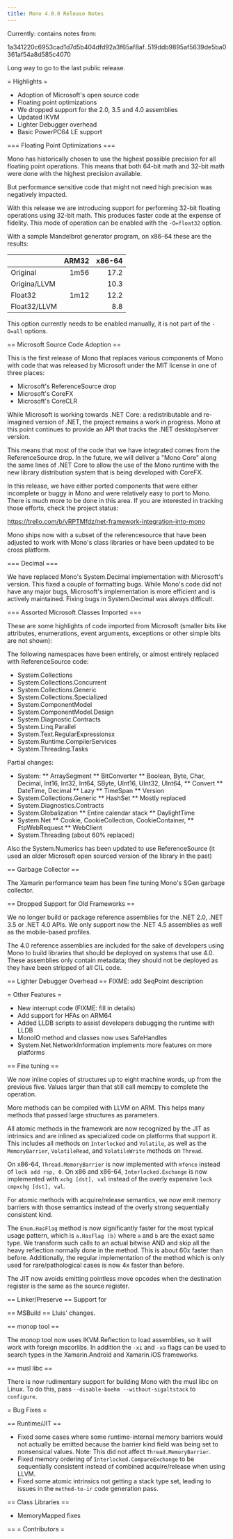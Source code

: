```yaml
---
title: Mono 4.0.0 Release Notes
---
```


Currently: contains notes from:

1a341220c6953cad1d7d5b404dfd92a3f65af8af..519ddb9895af5639de5ba0361af54a8d585c4070

Long way to go to the last public release.

= Highlights = 

* Adoption of Microsoft's open source code
* Floating point optimizations
* We dropped support for the 2.0, 3.5 and 4.0 assemblies
* Updated IKVM
* Lighter Debugger overhead
* Basic PowerPC64 LE support

=== Floating Point Optimizations ===

Mono has historically chosen to use the highest possible precision for
all floating point operations.  This means that both 64-bit math and
32-bit math were done with the highest precision available.  

But performance sensitive code that might not need high precision was
negatively impacted.   

With this release we are introducing support for performing 32-bit
floating operations using 32-bit math.  This produces faster code at
the expense of fidelity.  This mode of operation can be enabled with
the `-O=float32` option.

With a sample Mandelbrot generator program, on x86-64 these are the
results:

|            |ARM32   |x86-64|
|------------|-------:|-----:|
|Original    |    1m56|  17.2|
|Origina/LLVM|        |  10.3|
|Float32     |    1m12|  12.2|
|Float32/LLVM|        |   8.8|

This option currently needs to be enabled manually, it is not part of
the `-O=all` options.

== Microsoft Source Code Adoption ==

This is the first release of Mono that replaces various components of
Mono with code that was released by Microsoft under the MIT license in
one of three places:

* Microsoft's ReferenceSource drop
* Microsoft's CoreFX
* Microsoft's CoreCLR

While Microsoft is working towards .NET Core: a redistributable and
re-imagined version of .NET, the project remains a work in progress.
Mono at this point continues to provide an API that tracks the .NET
desktop/server version.

This means that most of the code that we have integrated comes from
the ReferenceSource drop.  In the future, we will deliver a "Mono
Core" along the same lines of .NET Core to allow the use of the Mono
runtime with the new library distribution system that is being
developed with CoreFX.

In this release, we have either ported components that were either
incomplete or buggy in Mono and were relatively easy to port to Mono.
There is much more to be done in this area.  If you are interested in
tracking those efforts, check the project status:

https://trello.com/b/vRPTMfdz/net-framework-integration-into-mono

Mono ships now with a subset of the referencesource that have been
adjusted to work with Mono's class libraries or have been updated to
be cross platform.

=== Decimal ===

We have replaced Mono's System.Decimal implementation with Microsoft's
version.  This fixed a couple of formatting bugs.  While Mono's code
did not have any major bugs, Microsoft's implementation is more
efficient and is actively maintained.  Fixing bugs in System.Decimal
was always difficult.

=== Assorted Microsoft Classes Imported ===

These are some highlights of code imported from Microsoft (smaller
bits like attributes, enumerations, event arguments, exceptions or
other simple bits are not shown):

The following namespaces have been entirely, or almost entirely replaced with
ReferenceSource code:

* System.Collections
* System.Collections.Concurrent
* System.Collections.Generic
* System.Collections.Specialized
* System.ComponentModel
* System.ComponentModel.Design
* System.Diagnostic.Contracts
* System.Linq.Parallel
* System.Text.RegularExpressionsx
* System.Runtime.CompilerServices
* System.Threading.Tasks

Partial changes:

* System:
** ArraySegment
** BitConverter
** Boolean, Byte, Char, Decimal, Int16, Int32, Int64, SByte, UInt16, UInt32, UInt64,
** Convert
** DateTime, Decimal
** Lazy
** TimeSpan
** Version
* System.Collections.Generic
** HashSet
** Mostly replaced
* System.Diagnostics.Contracts
* System.Globalization
** Entire calendar stack
** DaylightTime
* System.Net
** Cookie, CookieCollection, CookieContainer, 
** FtpWebRequest
** WebClient
* System.Threading (about 60% replaced)

Also the System.Numerics has been updated to use ReferenceSource (it
used an older Microsoft open sourced version of the library in the past)

== Garbage Collector ==

The Xamarin performance team has been fine tuning Mono's SGen garbage
collector.  

== Dropped Support for Old Frameworks ==

We no longer build or package reference assemblies for the .NET 2.0,
.NET 3.5 or .NET 4.0 APIs.  We only support now the .NET 4.5
assemblies as well as the mobile-based profiles.

The 4.0 reference assemblies are included for the sake of developers
using Mono to build libraries that should be deployed on systems that
use 4.0. These assemblies only contain metadata; they should not be
deployed as they have been stripped of all CIL code.

== Lighter Debugger Overhead ==
FIXME: add SeqPoint description
       
= Other Features =

* New interrupt code (FIXME: fill in details)
* Add support for HFAs on ARM64
* Added LLDB scripts to assist developers debugging the runtime with LLDB
* MonoIO method and classes now uses SafeHandles
* System.Net.NetworkInformation implements more features on more platforms

== Fine tuning ==

We now inline copies of structures up to eight machine words, up from
the previous five.  Values larger than that still call memcpy to
complete the operation.

More methods can be compiled with LLVM on ARM.  This helps many
methods that passed large structures as parameters.

All atomic methods in the framework are now recognized by the JIT as
intrinsics and are inlined as specialized code on platforms that support
it. This includes all methods on `Interlocked` and `Volatile`, as well
as the `MemoryBarrier`, `VolatileRead`, and `VolatileWrite` methods on
`Thread`.

On x86-64, `Thread.MemoryBarrier` is now implemented with `mfence` instead
of `lock add rsp, 0`. On x86 and x86-64, `Interlocked.Exchange` is now
implemented with `xchg [dst], val` instead of the overly expensive
`lock cmpxchg [dst], val`.

For atomic methods with acquire/release semantics, we now emit memory
barriers with those semantics instead of the overly strong sequentially
consistent kind.

The `Enum.HasFlag` method is now significantly faster for the most typical
usage pattern, which is `a.HasFlag (b)` where `a` and `b` are the exact
same type. We transform such calls to an actual bitwise AND and skip all
the heavy reflection normally done in the method. This is about 60x faster
than before. Additionally, the regular implementation of the method which
is only used for rare/pathological cases is now 4x faster than before.

The JIT now avoids emitting pointless move opcodes when the destination
register is the same as the source register.

== Linker/Preserve ==
Support for 

== MSBuild ==
Lluis' changes.

== monop tool ==

The monop tool now uses IKVM.Reflection to load assemblies, so it will
work with foreign mscorlibs.  In addition the `-xi` and `-xa` flags
can be used to search types in the Xamarin.Android and Xamarin.iOS
frameworks.

== musl libc ==

There is now rudimentary support for building Mono with the musl libc on
Linux. To do this, pass `--disable-boehm --without-sigaltstack` to
`configure`.

= Bug Fixes =

== Runtime/JIT ==

* Fixed some cases where some runtime-internal memory barriers would not
  actually be emitted because the barrier kind field was being set to
  nonsensical values. Note: This did not affect `Thread.MemoryBarrier`.
* Fixed memory ordering of `Interlocked.CompareExchange` to be sequentially
  consistent instead of combined acquire/release when using LLVM.
* Fixed some atomic intrinsics not getting a stack type set, leading to
  issues in the `method-to-ir` code generation pass.

== Class Libraries ==

* MemoryMapped fixes

== 
= Contributors =
